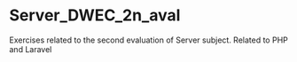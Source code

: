 # Server_DWEC_2n_aval
Exercises related to the second evaluation of Server subject. Related to PHP and Laravel
